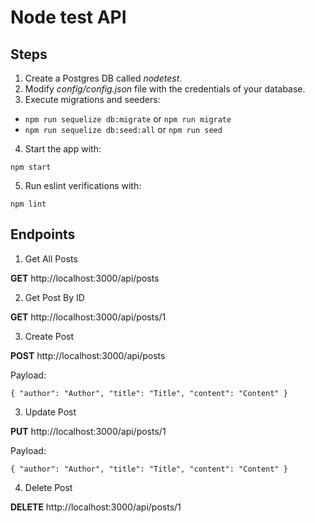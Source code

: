 # Node test API

## Steps

1. Create a Postgres DB called *nodetest*.
2. Modify *config/config.json* file with the credentials of your database.
3. Execute migrations and seeders:

* `npm run sequelize db:migrate` or `npm run migrate`
* `npm run sequelize db:seed:all` or `npm run seed`

4. Start the app with:

`npm start`

5. Run eslint verifications with:

`npm lint`

## Endpoints

1. Get All Posts 

**GET** http://localhost:3000/api/posts

2. Get Post By ID 

**GET** http://localhost:3000/api/posts/1

3. Create Post 

**POST** http://localhost:3000/api/posts

Payload:

`
{
    "author": "Author",
    "title": "Title",
    "content": "Content"
}
`

3. Update Post 

**PUT** http://localhost:3000/api/posts/1

Payload:

`
{
    "author": "Author",
    "title": "Title",
    "content": "Content"
}
`

4. Delete Post

**DELETE** http://localhost:3000/api/posts/1
